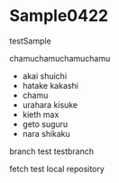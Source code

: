 # Sample0422

testSample

chamuchamuchamuchamu

  * akai shuichi
  * hatake kakashi
  * chamu
  * urahara kisuke
  * kieth max
  * geto suguru
  * nara shikaku

branch test testbranch

fetch test local repository

